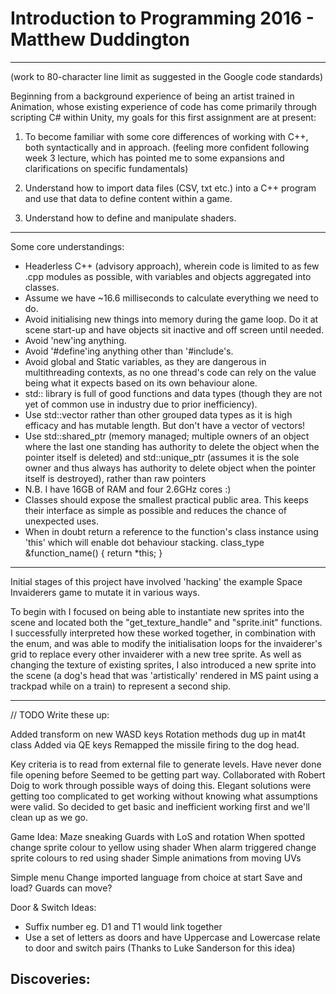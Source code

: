 # Introduction to Programming 2016 - Matthew Duddington

--------------------------------------------------------------------------------
(work to 80-character line limit as suggested in the Google code standards)

Beginning from a background experience of being an artist trained in Animation,
whose existing experience of code has come primarily through scripting C# within
Unity, my goals for this first assignment are at present:

1. To become familiar with some core differences of working with C++, both 
   syntactically and in approach.
   (feeling more confident following week 3 lecture, which has pointed me to
   some expansions and clarifications on specific fundamentals)

2. Understand how to import data files (CSV, txt etc.) into a C++ program and
   use that data to define content within a game.

3. Understand how to define and manipulate shaders.

--------------------------------------------------------------------------------

Some core understandings:

  - Headerless C++ (advisory approach), wherein code is limited to as few .cpp
    modules as possible, with variables and objects aggregated into classes.
  - Assume we have ~16.6 milliseconds to calculate everything we need to do.
  - Avoid initialising new things into memory during the game loop. Do it at
    scene start-up and have objects sit inactive and off screen until needed.
  - Avoid 'new'ing anything.
  - Avoid '#define'ing anything other than '#include's.
  - Avoid global and Static variables, as they are dangerous in multithreading
    contexts, as no one thread's code can rely on the value being what it
    expects based on its own behaviour alone.
  - std:: library is full of good functions and data types (though they are not 
    yet of common use in industry due to prior inefficiency).
  - Use std::vector<T> rather than other grouped data types as it is high
    efficacy and has mutable length. But don't have a vector of vectors!
  - Use std::shared_ptr (memory managed; multiple owners of an object where the
    last one standing has authority to delete the object when the pointer itself
    is deleted)
    and std::unique_ptr (assumes it is the sole owner and thus always has
    authority to delete object when the pointer itself is destroyed),
    rather than raw pointers
  - N.B. I have 16GB of RAM and four 2.6GHz cores :)
  - Classes should expose the smallest practical public area. This keeps their
    interface as simple as possible and reduces the chance of unexpected uses.
  - When in doubt return a reference to the function's class instance using
    'this' which will enable dot behaviour stacking.
    class_type &function_name() { return *this; }

--------------------------------------------------------------------------------

Initial stages of this project have involved 'hacking' the example Space
Invaiderers game to mutate it in various ways.

To begin with I focused on being able to instantiate new sprites into the scene
and located both the "get_texture_handle" and "sprite.init" functions. I
successfully interpreted how these worked together, in combination with the 
enum, and was able to modify the initialisation loops for the invaiderer's grid
to replace every other invaiderer with a new tree sprite. As well as changing 
the texture of existing sprites, I also introduced a new sprite into the scene 
(a dog's head that was 'artistically' rendered in MS paint using a trackpad
while on a train) to represent a second ship.

--------------------------------------------------------------------------------

// TODO Write these up:

Added transform on new WASD keys
Rotation methods dug up in mat4t class
Added via QE keys
Remapped the missile firing to the dog head.

Key criteria is to read from external file to generate levels.
Have never done file opening before
Seemed to be getting part way.
Collaborated with Robert Doig to work through possible ways of doing this.
Elegant solutions were getting too complicated to get working without knowing
what assumptions were valid. So decided to get basic and inefficient working
first and we'll clean up as we go.

Game Idea:
Maze sneaking
Guards with LoS and rotation
When spotted change sprite colour to yellow using shader
When alarm triggered change sprite colours to red using shader
Simple animations from moving UVs

Simple menu
Change imported language from choice at start
Save and load?
Guards can move?


Door & Switch Ideas:
- Suffix number eg. D1 and T1 would link together
- Use a set of letters as doors and have Uppercase and Lowercase relate to door and switch pairs (Thanks to Luke Sanderson for this idea)

Discoveries:
- 
